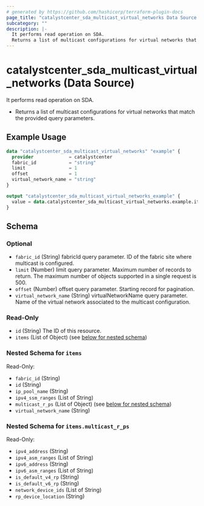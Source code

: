 ```yaml
---
# generated by https://github.com/hashicorp/terraform-plugin-docs
page_title: "catalystcenter_sda_multicast_virtual_networks Data Source - terraform-provider-catalystcenter"
subcategory: ""
description: |-
  It performs read operation on SDA.
  Returns a list of multicast configurations for virtual networks that match the provided query parameters.
---
```


# catalystcenter_sda_multicast_virtual_networks (Data Source)

It performs read operation on SDA.

- Returns a list of multicast configurations for virtual networks that match the provided query parameters.

## Example Usage

```terraform
data "catalystcenter_sda_multicast_virtual_networks" "example" {
  provider             = catalystcenter
  fabric_id            = "string"
  limit                = 1
  offset               = 1
  virtual_network_name = "string"
}

output "catalystcenter_sda_multicast_virtual_networks_example" {
  value = data.catalystcenter_sda_multicast_virtual_networks.example.items
}
```

<!-- schema generated by tfplugindocs -->
## Schema

### Optional

- `fabric_id` (String) fabricId query parameter. ID of the fabric site where multicast is configured.
- `limit` (Number) limit query parameter. Maximum number of records to return. The maximum number of objects supported in a single request is 500.
- `offset` (Number) offset query parameter. Starting record for pagination.
- `virtual_network_name` (String) virtualNetworkName query parameter. Name of the virtual network associated to the multicast configuration.

### Read-Only

- `id` (String) The ID of this resource.
- `items` (List of Object) (see [below for nested schema](#nestedatt--items))

<a id="nestedatt--items"></a>
### Nested Schema for `items`

Read-Only:

- `fabric_id` (String)
- `id` (String)
- `ip_pool_name` (String)
- `ipv4_ssm_ranges` (List of String)
- `multicast_r_ps` (List of Object) (see [below for nested schema](#nestedobjatt--items--multicast_r_ps))
- `virtual_network_name` (String)

<a id="nestedobjatt--items--multicast_r_ps"></a>
### Nested Schema for `items.multicast_r_ps`

Read-Only:

- `ipv4_address` (String)
- `ipv4_asm_ranges` (List of String)
- `ipv6_address` (String)
- `ipv6_asm_ranges` (List of String)
- `is_default_v4_rp` (String)
- `is_default_v6_rp` (String)
- `network_device_ids` (List of String)
- `rp_device_location` (String)
